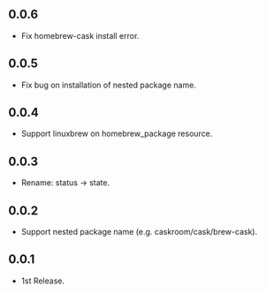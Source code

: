 ## 0.0.6

- Fix homebrew-cask install error.

## 0.0.5

- Fix bug on installation of nested package name.

## 0.0.4

- Support linuxbrew on homebrew_package resource.

## 0.0.3

- Rename: status -> state.

## 0.0.2

- Support nested package name (e.g. caskroom/cask/brew-cask).

## 0.0.1

- 1st Release.
